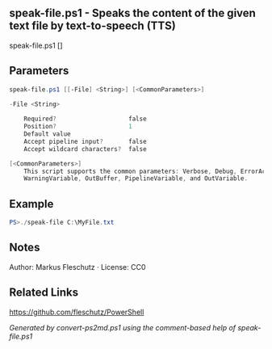 ## speak-file.ps1 - Speaks the content of the given text file by text-to-speech (TTS)

speak-file.ps1 [<file>]

## Parameters
```powershell
speak-file.ps1 [[-File] <String>] [<CommonParameters>]

-File <String>
    
    Required?                    false
    Position?                    1
    Default value                
    Accept pipeline input?       false
    Accept wildcard characters?  false

[<CommonParameters>]
    This script supports the common parameters: Verbose, Debug, ErrorAction, ErrorVariable, WarningAction, 
    WarningVariable, OutBuffer, PipelineVariable, and OutVariable.
```

## Example
```powershell
PS>./speak-file C:\MyFile.txt
```

## Notes
Author: Markus Fleschutz · License: CC0

## Related Links
https://github.com/fleschutz/PowerShell

*Generated by convert-ps2md.ps1 using the comment-based help of speak-file.ps1*

